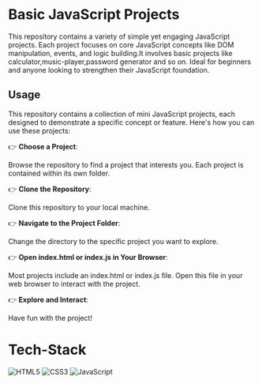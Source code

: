 
# Basic JavaScript Projects

This repository contains a variety of simple yet engaging JavaScript projects. Each project focuses on core JavaScript concepts like DOM manipulation, events, and logic building.It involves basic projects like calculator,music-player,password generator and so on. Ideal for beginners and anyone looking to strengthen their JavaScript foundation.

## Usage

This repository contains a collection of mini JavaScript projects, each designed to demonstrate a specific concept or feature. Here's how you can use these projects:

👉 **Choose a Project**:

Browse the repository to find a project that interests you. Each project is contained within its own folder.

👉 **Clone the Repository**:

Clone this repository to your local machine.

👉 **Navigate to the Project Folder**:

Change the directory to the specific project you want to explore.

👉 **Open index.html or index.js in Your Browser**:

Most projects include an index.html or index.js file. Open this file in your web browser to interact with the project.

👉 **Explore and Interact**:

Have fun with the project!
<div id="Tech-Stack"></div>

# Tech-Stack
<img alt="HTML5" src="https://img.shields.io/badge/html5%20-%23E34F26.svg?&style=for-the-badge&logo=html5&logoColor=white"/> <img alt="CSS3" src="https://img.shields.io/badge/css3%20-%231572B6.svg?&style=for-the-badge&logo=css3&logoColor=white"/> <img alt="JavaScript" src="https://img.shields.io/badge/javascript%20-%23323330.svg?&style=for-the-badge&logo=javascript&logoColor=%23F7DF1E"/>
